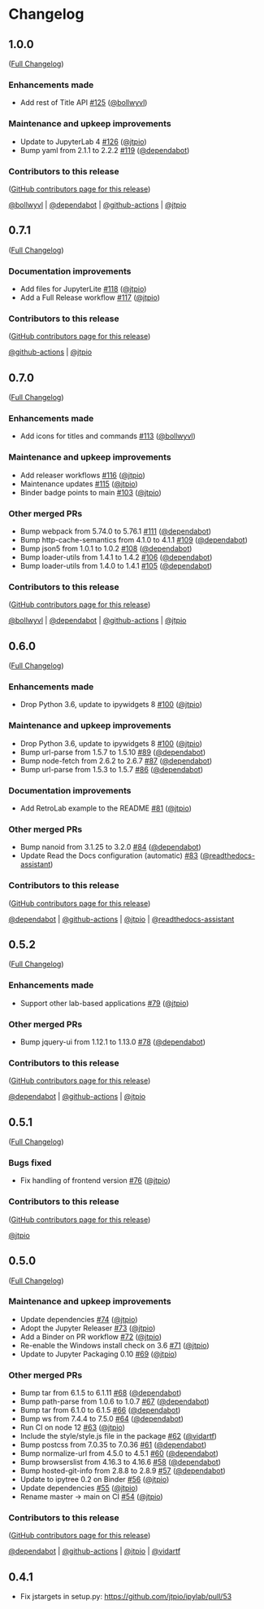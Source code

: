 # Changelog

<!-- <START NEW CHANGELOG ENTRY> -->

## 1.0.0

([Full Changelog](https://github.com/jtpio/ipylab/compare/v0.7.1...0f4e2a141ef68e7d6f3957c3250b300919b3d2d7))

### Enhancements made

- Add rest of Title API [#125](https://github.com/jtpio/ipylab/pull/125) ([@bollwyvl](https://github.com/bollwyvl))

### Maintenance and upkeep improvements

- Update to JupyterLab 4 [#126](https://github.com/jtpio/ipylab/pull/126) ([@jtpio](https://github.com/jtpio))
- Bump yaml from 2.1.1 to 2.2.2 [#119](https://github.com/jtpio/ipylab/pull/119) ([@dependabot](https://github.com/dependabot))

### Contributors to this release

([GitHub contributors page for this release](https://github.com/jtpio/ipylab/graphs/contributors?from=2023-03-30&to=2023-08-11&type=c))

[@bollwyvl](https://github.com/search?q=repo%3Ajtpio%2Fipylab+involves%3Abollwyvl+updated%3A2023-03-30..2023-08-11&type=Issues) | [@dependabot](https://github.com/search?q=repo%3Ajtpio%2Fipylab+involves%3Adependabot+updated%3A2023-03-30..2023-08-11&type=Issues) | [@github-actions](https://github.com/search?q=repo%3Ajtpio%2Fipylab+involves%3Agithub-actions+updated%3A2023-03-30..2023-08-11&type=Issues) | [@jtpio](https://github.com/search?q=repo%3Ajtpio%2Fipylab+involves%3Ajtpio+updated%3A2023-03-30..2023-08-11&type=Issues)

<!-- <END NEW CHANGELOG ENTRY> -->

## 0.7.1

([Full Changelog](https://github.com/jtpio/ipylab/compare/v0.7.0...2de9db4c1780a86beabb78fcdaa4cbd7ae6271a6))

### Documentation improvements

- Add files for JupyterLite [#118](https://github.com/jtpio/ipylab/pull/118) ([@jtpio](https://github.com/jtpio))
- Add a Full Release workflow [#117](https://github.com/jtpio/ipylab/pull/117) ([@jtpio](https://github.com/jtpio))

### Contributors to this release

([GitHub contributors page for this release](https://github.com/jtpio/ipylab/graphs/contributors?from=2023-03-29&to=2023-03-30&type=c))

[@github-actions](https://github.com/search?q=repo%3Ajtpio%2Fipylab+involves%3Agithub-actions+updated%3A2023-03-29..2023-03-30&type=Issues) | [@jtpio](https://github.com/search?q=repo%3Ajtpio%2Fipylab+involves%3Ajtpio+updated%3A2023-03-29..2023-03-30&type=Issues)

## 0.7.0

([Full Changelog](https://github.com/jtpio/ipylab/compare/v0.6.0...33d8e3d91832645106f87e6dcb4dac88180f1fa7))

### Enhancements made

- Add icons for titles and commands [#113](https://github.com/jtpio/ipylab/pull/113) ([@bollwyvl](https://github.com/bollwyvl))

### Maintenance and upkeep improvements

- Add releaser workflows [#116](https://github.com/jtpio/ipylab/pull/116) ([@jtpio](https://github.com/jtpio))
- Maintenance updates [#115](https://github.com/jtpio/ipylab/pull/115) ([@jtpio](https://github.com/jtpio))
- Binder badge points to main [#103](https://github.com/jtpio/ipylab/pull/103) ([@jtpio](https://github.com/jtpio))

### Other merged PRs

- Bump webpack from 5.74.0 to 5.76.1 [#111](https://github.com/jtpio/ipylab/pull/111) ([@dependabot](https://github.com/dependabot))
- Bump http-cache-semantics from 4.1.0 to 4.1.1 [#109](https://github.com/jtpio/ipylab/pull/109) ([@dependabot](https://github.com/dependabot))
- Bump json5 from 1.0.1 to 1.0.2 [#108](https://github.com/jtpio/ipylab/pull/108) ([@dependabot](https://github.com/dependabot))
- Bump loader-utils from 1.4.1 to 1.4.2 [#106](https://github.com/jtpio/ipylab/pull/106) ([@dependabot](https://github.com/dependabot))
- Bump loader-utils from 1.4.0 to 1.4.1 [#105](https://github.com/jtpio/ipylab/pull/105) ([@dependabot](https://github.com/dependabot))

### Contributors to this release

([GitHub contributors page for this release](https://github.com/jtpio/ipylab/graphs/contributors?from=2022-08-25&to=2023-03-29&type=c))

[@bollwyvl](https://github.com/search?q=repo%3Ajtpio%2Fipylab+involves%3Abollwyvl+updated%3A2022-08-25..2023-03-29&type=Issues) | [@dependabot](https://github.com/search?q=repo%3Ajtpio%2Fipylab+involves%3Adependabot+updated%3A2022-08-25..2023-03-29&type=Issues) | [@github-actions](https://github.com/search?q=repo%3Ajtpio%2Fipylab+involves%3Agithub-actions+updated%3A2022-08-25..2023-03-29&type=Issues) | [@jtpio](https://github.com/search?q=repo%3Ajtpio%2Fipylab+involves%3Ajtpio+updated%3A2022-08-25..2023-03-29&type=Issues)

## 0.6.0

([Full Changelog](https://github.com/jtpio/ipylab/compare/v0.5.2...9e0c50198b959d6f3bd09f25c809f10d9f8be379))

### Enhancements made

- Drop Python 3.6, update to ipywidgets 8 [#100](https://github.com/jtpio/ipylab/pull/100) ([@jtpio](https://github.com/jtpio))

### Maintenance and upkeep improvements

- Drop Python 3.6, update to ipywidgets 8 [#100](https://github.com/jtpio/ipylab/pull/100) ([@jtpio](https://github.com/jtpio))
- Bump url-parse from 1.5.7 to 1.5.10 [#89](https://github.com/jtpio/ipylab/pull/89) ([@dependabot](https://github.com/dependabot))
- Bump node-fetch from 2.6.2 to 2.6.7 [#87](https://github.com/jtpio/ipylab/pull/87) ([@dependabot](https://github.com/dependabot))
- Bump url-parse from 1.5.3 to 1.5.7 [#86](https://github.com/jtpio/ipylab/pull/86) ([@dependabot](https://github.com/dependabot))

### Documentation improvements

- Add RetroLab example to the README [#81](https://github.com/jtpio/ipylab/pull/81) ([@jtpio](https://github.com/jtpio))

### Other merged PRs

- Bump nanoid from 3.1.25 to 3.2.0 [#84](https://github.com/jtpio/ipylab/pull/84) ([@dependabot](https://github.com/dependabot))
- Update Read the Docs configuration (automatic) [#83](https://github.com/jtpio/ipylab/pull/83) ([@readthedocs-assistant](https://github.com/readthedocs-assistant))

### Contributors to this release

([GitHub contributors page for this release](https://github.com/jtpio/ipylab/graphs/contributors?from=2021-11-13&to=2022-08-25&type=c))

[@dependabot](https://github.com/search?q=repo%3Ajtpio%2Fipylab+involves%3Adependabot+updated%3A2021-11-13..2022-08-25&type=Issues) | [@github-actions](https://github.com/search?q=repo%3Ajtpio%2Fipylab+involves%3Agithub-actions+updated%3A2021-11-13..2022-08-25&type=Issues) | [@jtpio](https://github.com/search?q=repo%3Ajtpio%2Fipylab+involves%3Ajtpio+updated%3A2021-11-13..2022-08-25&type=Issues) | [@readthedocs-assistant](https://github.com/search?q=repo%3Ajtpio%2Fipylab+involves%3Areadthedocs-assistant+updated%3A2021-11-13..2022-08-25&type=Issues)

## 0.5.2

([Full Changelog](https://github.com/jtpio/ipylab/compare/v0.5.1...2c0735a4d5bad5986a60fcf48533bd7c41d34fcc))

### Enhancements made

- Support other lab-based applications [#79](https://github.com/jtpio/ipylab/pull/79) ([@jtpio](https://github.com/jtpio))

### Other merged PRs

- Bump jquery-ui from 1.12.1 to 1.13.0 [#78](https://github.com/jtpio/ipylab/pull/78) ([@dependabot](https://github.com/dependabot))

### Contributors to this release

([GitHub contributors page for this release](https://github.com/jtpio/ipylab/graphs/contributors?from=2021-09-06&to=2021-11-13&type=c))

[@dependabot](https://github.com/search?q=repo%3Ajtpio%2Fipylab+involves%3Adependabot+updated%3A2021-09-06..2021-11-13&type=Issues) | [@github-actions](https://github.com/search?q=repo%3Ajtpio%2Fipylab+involves%3Agithub-actions+updated%3A2021-09-06..2021-11-13&type=Issues) | [@jtpio](https://github.com/search?q=repo%3Ajtpio%2Fipylab+involves%3Ajtpio+updated%3A2021-09-06..2021-11-13&type=Issues)

## 0.5.1

([Full Changelog](https://github.com/jtpio/ipylab/compare/v0.5.0...5cf3ffefa009e782c4fa952e251b642450fdb388))

### Bugs fixed

- Fix handling of frontend version [#76](https://github.com/jtpio/ipylab/pull/76) ([@jtpio](https://github.com/jtpio))

### Contributors to this release

([GitHub contributors page for this release](https://github.com/jtpio/ipylab/graphs/contributors?from=2021-09-06&to=2021-09-06&type=c))

[@jtpio](https://github.com/search?q=repo%3Ajtpio%2Fipylab+involves%3Ajtpio+updated%3A2021-09-06..2021-09-06&type=Issues)

## 0.5.0

([Full Changelog](https://github.com/jtpio/ipylab/compare/0.4.1...1c614527d2647906a2d1e91c71b698b72ae6643b))

### Maintenance and upkeep improvements

- Update dependencies [#74](https://github.com/jtpio/ipylab/pull/74) ([@jtpio](https://github.com/jtpio))
- Adopt the Jupyter Releaser [#73](https://github.com/jtpio/ipylab/pull/73) ([@jtpio](https://github.com/jtpio))
- Add a Binder on PR workflow [#72](https://github.com/jtpio/ipylab/pull/72) ([@jtpio](https://github.com/jtpio))
- Re-enable the Windows install check on 3.6 [#71](https://github.com/jtpio/ipylab/pull/71) ([@jtpio](https://github.com/jtpio))
- Update to Jupyter Packaging 0.10 [#69](https://github.com/jtpio/ipylab/pull/69) ([@jtpio](https://github.com/jtpio))

### Other merged PRs

- Bump tar from 6.1.5 to 6.1.11 [#68](https://github.com/jtpio/ipylab/pull/68) ([@dependabot](https://github.com/dependabot))
- Bump path-parse from 1.0.6 to 1.0.7 [#67](https://github.com/jtpio/ipylab/pull/67) ([@dependabot](https://github.com/dependabot))
- Bump tar from 6.1.0 to 6.1.5 [#66](https://github.com/jtpio/ipylab/pull/66) ([@dependabot](https://github.com/dependabot))
- Bump ws from 7.4.4 to 7.5.0 [#64](https://github.com/jtpio/ipylab/pull/64) ([@dependabot](https://github.com/dependabot))
- Run CI on node 12 [#63](https://github.com/jtpio/ipylab/pull/63) ([@jtpio](https://github.com/jtpio))
- Include the style/style.js file in the package [#62](https://github.com/jtpio/ipylab/pull/62) ([@vidartf](https://github.com/vidartf))
- Bump postcss from 7.0.35 to 7.0.36 [#61](https://github.com/jtpio/ipylab/pull/61) ([@dependabot](https://github.com/dependabot))
- Bump normalize-url from 4.5.0 to 4.5.1 [#60](https://github.com/jtpio/ipylab/pull/60) ([@dependabot](https://github.com/dependabot))
- Bump browserslist from 4.16.3 to 4.16.6 [#58](https://github.com/jtpio/ipylab/pull/58) ([@dependabot](https://github.com/dependabot))
- Bump hosted-git-info from 2.8.8 to 2.8.9 [#57](https://github.com/jtpio/ipylab/pull/57) ([@dependabot](https://github.com/dependabot))
- Update to ipytree 0.2 on Binder [#56](https://github.com/jtpio/ipylab/pull/56) ([@jtpio](https://github.com/jtpio))
- Update dependencies [#55](https://github.com/jtpio/ipylab/pull/55) ([@jtpio](https://github.com/jtpio))
- Rename master -> main on CI [#54](https://github.com/jtpio/ipylab/pull/54) ([@jtpio](https://github.com/jtpio))

### Contributors to this release

([GitHub contributors page for this release](https://github.com/jtpio/ipylab/graphs/contributors?from=2021-01-12&to=2021-09-06&type=c))

[@dependabot](https://github.com/search?q=repo%3Ajtpio%2Fipylab+involves%3Adependabot+updated%3A2021-01-12..2021-09-06&type=Issues) | [@github-actions](https://github.com/search?q=repo%3Ajtpio%2Fipylab+involves%3Agithub-actions+updated%3A2021-01-12..2021-09-06&type=Issues) | [@jtpio](https://github.com/search?q=repo%3Ajtpio%2Fipylab+involves%3Ajtpio+updated%3A2021-01-12..2021-09-06&type=Issues) | [@vidartf](https://github.com/search?q=repo%3Ajtpio%2Fipylab+involves%3Avidartf+updated%3A2021-01-12..2021-09-06&type=Issues)

## 0.4.1

- Fix jstargets in setup.py: https://github.com/jtpio/ipylab/pull/53
